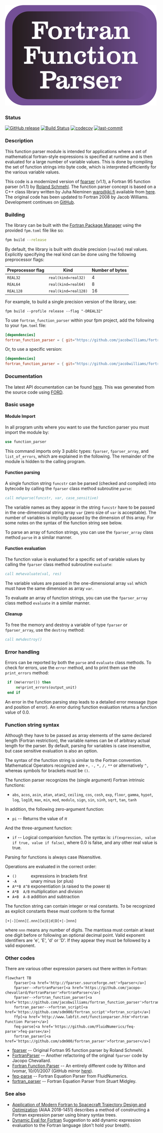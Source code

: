 ![fortran_function_parser](media/logo.png)
============

### Status

[![GitHub release](https://img.shields.io/github/release/jacobwilliams/fortran_function_parser.svg)](https://github.com/jacobwilliams/fortran_function_parser/releases/latest)
[![Build Status](https://github.com/jacobwilliams/fortran_function_parser/actions/workflows/CI.yml/badge.svg)](https://github.com/jacobwilliams/fortran_function_parser/actions)
[![codecov](https://codecov.io/gh/jacobwilliams/fortran_function_parser/branch/master/graph/badge.svg)](https://codecov.io/gh/jacobwilliams/fortran_function_parser)
[![last-commit](https://img.shields.io/github/last-commit/jacobwilliams/fortran_function_parser)](https://github.com/jacobwilliams/fortran_function_parser/commits/master)

### Description

This function parser module is intended for applications where a set of
mathematical fortran-style expressions is specified at runtime and is
then evaluated for a large number of variable values. This is done by
compiling the set of function strings into byte code, which is
interpreted efficiently for the various variable values.

This code is a modernized version of [fparser](http://fparser.sourceforge.net) (v1.1), a Fortran 95 function parser (v1.1) by [Roland Schmehl](roland.schmehl@alumni.uni-karlsruhe.de). The function parser concept is based on a C++ class library written by Juha Nieminen <warp@iki.fi> available from [here](http://warp.povusers.org/FunctionParser/). The original code has been updated to Fortran 2008 by Jacob Williams. Development continues on [GitHub](https://github.com/jacobwilliams/fortran_function_parser).

### Building

The library can be built with the [Fortran Package Manager](https://github.com/fortran-lang/fpm) using the provided `fpm.toml` file like so:

```bash
fpm build --release
```

By default, the library is built with double precision (`real64`) real values. Explicitly specifying the real kind can be done using the following preprocessor flags:

Preprocessor flag | Kind  | Number of bytes
----------------- | ----- | ---------------
`REAL32`  | `real(kind=real32)`  | 4
`REAL64`  | `real(kind=real64)`  | 8
`REAL128` | `real(kind=real128)` | 16

For example, to build a single precision version of the library, use:

```
fpm build --profile release --flag "-DREAL32"
```

To use `fortran_function_parser` within your fpm project, add the following to your `fpm.toml` file:

```toml
[dependencies]
fortran_function_parser = { git="https://github.com/jacobwilliams/fortran_function_parser.git" }
```

Or, to use a specific version:

```toml
[dependencies]
fortran_function_parser = { git="https://github.com/jacobwilliams/fortran_function_parser.git", tag = "1.1.0" }
```

### Documentation

The latest API documentation can be found [here](https://jacobwilliams.github.io/fortran_function_parser/). This was generated from the source code using [FORD](https://github.com/Fortran-FOSS-Programmers/ford).

### Basic usage

#### Module Import

In all program units where you want to use the function parser
you must import the module by:

```fortran
use function_parser
```

This command imports only 3 public types: `fparser`, `fparser_array`, and
`list_of_errors`, which are explained in the following. The remainder of the
module is hidden to the calling program.

#### Function parsing

A single function string `funcstr` can be parsed (checked and compiled) into
bytecode by calling the `fparser` class method subroutine `parse`:

```fortran
call me%parse(funcstr, var, case_sensitive)
```

The variable names as they appear in the string `funcstr` have to be passed
in the one-dimensional string array `var` (zero size of `var` is acceptable).
The number of variables is implicitly passed by the dimension of this array.
For some notes on the syntax of the function string see below.

To parse an array of function strings, you can use the `fparser_array` class
method `parse` in a similar manner.

#### Function evaluation

The function value is evaluated for a specific set of variable values
by calling the `fparser` class method subroutine `evaluate`:

```fortran
call me%evaluate(val, res)
```

The variable values are passed in the one-dimensional array `val` which must
have the same dimension as array `var`.

To evaluate an array of function strings, you can use the `fparser_array` class
method `evaluate` in a similar manner.

#### Cleanup

To free the memory and destroy a variable of type `fparser` or `fparser_array`,
use the `destroy` method:

```fortran
call me%destroy()
```

### Error handling

Errors can be reported by both the `parse` and `evaluate`
class methods. To check for errors, use the `error` method, and to print them use the `print_errors` method:

```fortran
 if (me%error()) then
     me%print_errors(output_unit)
 end if
```

An error in the function parsing step leads to a detailed error message
(type and position of error). An error during function evaluation returns a function value of 0.0.

### Function string syntax

Although they have to be passed as array elements of the same declared
length (Fortran restriction), the variable names can be of arbitrary
actual length for the parser. By default, parsing for variables is case insensitive,
but case sensitive evaluation is also an option.

The syntax of the function string is similar to the Fortran convention.
Mathematical Operators recognized are `+,` `-,` `*,` `/,` `**` or alternatively `^,`
whereas symbols for brackets must be `()`.

The function parser recognizes the (single argument) Fortran intrinsic
functions:
* `abs`, `acos`, `asin`, `atan`, `atan2`, `ceiling`, `cos`, `cosh`, `exp`, `floor`, `gamma`, `hypot`, `log`, `log10`, `max`, `min`, `mod`, `modulo`, `sign`, `sin`, `sinh`, `sqrt`, `tan`, `tanh`

In addition, the following zero-argument function:
* `pi` -- Returns the value of $\pi$

And the three-argument function:
* `if` -- Logical comparision function. The syntax is: `if(expression, value if true, value if false)`, where 0.0 is false, and any other real value is true.

Parsing for functions is always case INsensitive.

Operations are evaluated in the correct order:

* `()      `    expressions in brackets first
* `-A      `    unary minus (or plus)
* `A**B A^B`    exponentiation (`A` raised to the power `B`)
* `A*B  A/B`    multiplication and division
* `A+B  A-B`    addition and subtraction

The function string can contain integer or real constants. To be recognized
as explicit constants these must conform to the format

`[+|-][nnn][.nnn][e|E|d|D[+|-]nnn]`

where `nnn` means any number of digits. The mantissa must contain at least
one digit before or following an optional decimal point. Valid exponent
identifiers are 'e', 'E', 'd' or 'D'. If they appear they must be followed
by a valid exponent.

### Other codes

There are various other expression parsers out there written in Fortran:

```mermaid
flowchart TB
	fparser[<a href='http://fparser.sourceforge.net'>fparser</a>]
	fparser-->FortranParser[<a href='https://github.com/jacopo-chevallard/FortranParser'>FortranParser</a>]
	fparser-->fortran_function_parser[<a href='https://github.com/jacobwilliams/fortran_function_parser'>fortran_function_parser</a>]
	fortran_parser-->fortran_script[<a href='https://github.com/sdm900/fortran_script'>fortran_script</a>]
	ffp[<a href='http://www.labfit.net/functionparser.htm'>Fortran Function Parser</a>]
	feq-parse[<a href='https://github.com/FluidNumerics/feq-parse'>feq-parse</a>]
	fortran_parser[<a href='https://github.com/sdm900/fortran_parser'>fortran_parser</a>]
```

* [fparser](http://fparser.sourceforge.net) -- Original Fortran 95 function parser by Roland Schmehl.
* [FortranParser](https://github.com/jacopo-chevallard/FortranParser) -- Another refactoring of the original `fparser` code by Jacopo Chevallard.
* [Fortran Function Parser](http://www.labfit.net/functionparser.htm) -- An entirely different code by Wilton and Ivomar, 10/01/2007 (GitHub mirror [here](https://github.com/jacobwilliams/ffp)).
* [feq-parse](https://github.com/FluidNumerics/feq-parse) -- Fortran Equation Parser from FluidNumerics.
* [fortran_parser](https://github.com/sdm900/fortran_parser) -- Fortran Equation Parser from Stuart Midgley.

### See also

* [Application of Modern Fortran to Spacecraft Trajectory Design and Optimization](https://ntrs.nasa.gov/api/citations/20180000413/downloads/20180000413.pdf) (AIAA 2018-1451) describes a method of constructing a Fortran expression parser using binary syntax trees.
* [Dynamic Eval for Fortran](https://github.com/j3-fortran/fortran_proposals/issues/126) Suggestion to add dynamic expression evaluation to the Fortran language (don't hold your breath).